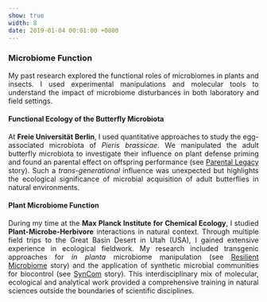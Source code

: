 ```yaml
---
show: true
width: 8
date: 2019-01-04 00:01:00 +0800
---
```


<div class="p-4" style="text-align: justify;">
    <h3>Microbiome Function</h3>
        <p>
       My past research explored the functional roles of microbiomes in plants and insects. I used experimental manipulations and molecular tools to understand the impact of microbiome disturbances in both laboratory and field settings.  </p>
    <p>
          <h4>Functional Ecology of the Butterfly Microbiota</h4>
           At <strong>Freie Universität Berlin</strong>, I used quantitative approaches to study the egg-associated microbiota of <i>Pieris brassicae</i>. We manipulated the adult butterfly microbiota to investigate their influence on plant defense priming and found an parental effect on offspring performance (see <a href="#Parental-Legacy">Parental Legacy</a> story). Such a <i>trans-generational</i> influence was unexpected but highlights the ecological significance of microbial acquisition of adult butterflies in natural environments.  </p>
                      <p>
          <h4>Plant Microbiome Function</h4>
            During my time at the <strong>Max Planck Institute for Chemical Ecology</strong>, I studied <strong>Plant-Microbe-Herbivore</strong> interactions in natural context. Through multiple field trips to the Great Basin Desert in Utah (USA), I gained extensive experience in ecological fieldwork. My research included transgenic approaches for <i>in planta</i> microbiome manipulation (see <a href="#Resilient-Microbiome">Resilient Microbiome</a> story) and the application of synthetic microbial communities for biocontrol (see <a href="#SynCom">SynCom</a> story). This interdisciplinary mix of molecular, ecological and analytical work provided a comprehensive training in natural sciences outside the boundaries of scientific disciplines.  </p>
    </div>
